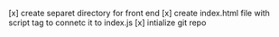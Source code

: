 [x] create separet directory for front end
[x] create index.html file with script tag to connetc it to index.js
     <script src="javascripts/index.js"></script>
[x] intialize git repo